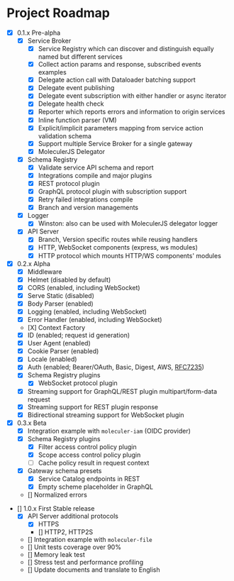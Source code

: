 # Project Roadmap



* [x] 0.1.x Pre-alpha
  * [x] Service Broker
    * [x] Service Registry which can discover and distinguish equally named but different services
    * [x] Collect action params and response, subscribed events examples
    * [x] Delegate action call with Dataloader batching support
    * [x] Delegate event publishing
    * [x] Delegate event subscription with either handler or async iterator
    * [x] Delegate health check
    * [x] Reporter which reports errors and information to origin services
    * [x] Inline function parser \(VM\)
    * [x] Explicit/implicit parameters mapping from service action validation schema 
    * [x] Support multiple Service Broker for a single gateway
    * [x] MoleculerJS Delegator
  * [x] Schema Registry
    * [x] Validate service API schema and report
    * [x] Integrations compile and major plugins
    * [x] REST protocol plugin
    * [x] GraphQL protocol plugin with subscription support
    * [x] Retry failed integrations compile
    * [x] Branch and version managements
  * [x] Logger
    * [x] Winston: also can be used with MoleculerJS delegator logger
  * [x] API Server
    * [x] Branch, Version specific routes while reusing handlers
    * [x] HTTP, WebSocket components \(express, ws modules\)
    * [x] HTTP protocol which mounts HTTP/WS components' modules
* [x] 0.2.x Alpha
  * [x] Middleware
  * [x] Helmet \(disabled by default\)
  * [x] CORS \(enabled, including WebSocket\)
  * [x] Serve Static \(disabled\)
  * [x] Body Parser \(enabled\)
  * [x] Logging \(enabled, including WebSocket\)
  * [x] Error Handler \(enabled, including WebSocket\)
  * \[X\] Context Factory
  * [x] ID \(enabled; request id generation\)
  * [x] User Agent \(enabled\)
  * [x] Cookie Parser \(enabled\)
  * [x] Locale \(enabled\)
  * [x] Auth \(enabled; Bearer/OAuth, Basic, Digest, AWS, [RFC7235](https://tools.ietf.org/html/rfc7235)\)
  * [x] Schema Registry plugins
    * [x] WebSocket protocol plugin
  * [x] Streaming support for GraphQL/REST plugin multipart/form-data request
  * [x] Streaming support for REST plugin response
  * [x] Bidirectional streaming support for WebSocket plugin
* [x] 0.3.x Beta
  * [x] Integration example with `moleculer-iam` \(OIDC provider\)
  * [x] Schema Registry plugins
    * [x] Filter access control policy plugin
    * [x] Scope access control policy plugin
    * [ ] Cache policy result in request context
  * [x] Gateway schema presets
    * [x] Service Catalog endpoints in REST
    * [x] Empty scheme placeholder in GraphQL
  * \[\] Normalized errors
* \[\] 1.0.x First Stable release
  * [x] API Server additional protocols
    * [x] HTTPS
    * \[\] HTTP2, HTTP2S
  * \[\] Integration example with `moleculer-file`
  * \[\] Unit tests coverage over 90%
  * \[\] Memory leak test
  * \[\] Stress test and performance profiling
  * \[\] Update documents and translate to English

